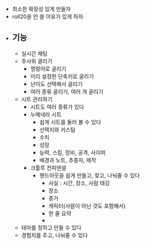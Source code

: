 - 최소한 확장성 있게 만들자
- roll20을 안 쓸 이유가 있게 하자
- ## 기능
	- 실시간 채팅
	- 주사위 굴리기
		- 명령어로 굴리기
		- 미리 설정한 단축키로 굴리기
		- 난이도 선택해서 굴리기
		- 여러 종류 굴리기, 여러 개 굴리기
	- 시트 관리하기
		- 시트도 여러 종류가 있다
		- 누메네라 시트
			- 쉽게 시트를 둘러 볼 수 있다
			- 선택지와 커스텀
			- 수치
			- 성장
			- 능력, 스킬, 장비, 공격, 사이퍼
			- 배경과 노트, 추종자, 제작
		- 크툴루 컨피덴셜
			- 핸드아웃을 쉽게 만들고, 찾고, 나눠줄 수 있다
				- 사실 : 시간, 장소, 사람 태깅
				- 장소
				- 증거
				- 캐릭터(사람이 아닌 것도 포함해서)
				- 한 줄 요약
				-
	- 테마를 정하고 만들 수 있다
	- 경험치를 주고, 나눠줄 수 있다